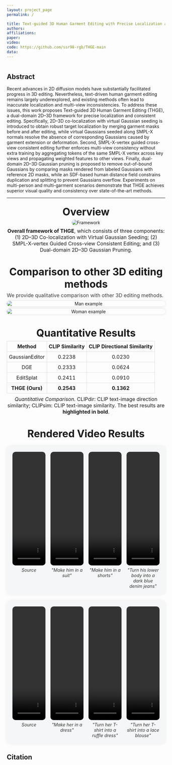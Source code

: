```yaml
---
layout: project_page
permalink: /

title: Text-guided 3D Human Garment Editing with Precise Localization and Cross-View Consistency
authors:
affiliations:
paper: 
video: 
code: https://github.com/ssr98-rgb/THGE-main
data:
---
```


<!-- Using HTML to center the abstract -->
<div class="columns is-centered has-text-centered">
    <div class="column is-four-fifths">
        <h2>Abstract</h2>
        <div class="content has-text-justified">
Recent advances in 2D diffusion models have substantially facilitated progress in 3D editing. Nevertheless, text-driven human garment editing remains largely underexplored, and existing methods often lead to inaccurate localization and multi-view inconsistencies. To address these issues, this work proposes Text-guided 3D Human Garment Editing (THGE), a dual-domain 2D–3D framework for precise localization and consistent editing. Specifically, 2D–3D co-localization with virtual Gaussian seeding is introduced to obtain robust target localization by merging garment masks before and after editing, while virtual Gaussians seeded along SMPL-X normals resolve the absence of corresponding Gaussians caused by garment extension or deformation. Second, SMPL-X-vertex guided cross-view consistent editing further enforces multi-view consistency without extra training by aggregating tokens of the same SMPL-X vertex across key views and propagating weighted features to other views. Finally, dual-domain 2D–3D Gaussian pruning is proposed to remove out-of-bound Gaussians by comparing masks rendered from labeled Gaussians with reference 2D masks, while an SDF-based human distance field constrains duplication and splitting to prevent Gaussians overflow. Experiments on multi-person and multi-garment scenarios demonstrate that THGE achieves superior visual quality and consistency over state-of-the-art methods.        </div>
    </div>
</div>

---

<h2 style="text-align:center; font-size:2rem; margin:24px 0 6px;">
  Overview
</h2>

<div style="text-align:center;">
  <img src="{{ site.baseurl }}/static/image/framework.png" 
       alt="Framework" 
       style="max-width:100%; border-radius:12px; box-shadow:0 0 10px rgba(0,0,0,0.1);">
</div>

<p style="text-align:center; font-size:1rem; opacity:1; margin-top:8px; max-width:100%; margin-left:auto; margin-right:auto;">
  <b>Overall framework of THGE</b>, which consists of three components: 
  (1) 2D–3D Co-localization with Virtual Gaussian Seeding; 
  (2) SMPL-X-vertex Guided Cross-view Consistent Editing; and 
  (3) Dual-domain 2D–3D Gaussian Pruning.
</p>
<div style="margin-bottom:32px;"></div>



<h2 style="text-align:center; font-size:2rem; margin:40px 0 6px;">
  Comparison to other 3D editing methods
</h2>

<p style="margin:0 0 8px; font-size:1rem; opacity:.85;">
  We provide qualitative comparison with other 3D editing methods.
</p>

<!-- 第一张图 -->
<div style="text-align:center; margin:0 0 8px;">
  <img src="{{ site.baseurl }}/static/image/man1.png"
       alt="Man example"
       style="display:block; margin:0 auto; max-width:100%; height:auto; border-radius:12px; box-shadow:0 0 8px rgba(0,0,0,.12);">
</div>

<!-- 第二张图 -->
<div style="text-align:center; margin:0;">
  <img src="{{ site.baseurl }}/static/image/woman.png"
       alt="Woman example"
       style="display:block; margin:0 auto; max-width:100%; height:auto; border-radius:12px; box-shadow:0 0 8px rgba(0,0,0,.12);">
</div>
<div style="margin-bottom:32px;"></div>



<h2 style="text-align:center; font-size:2rem; margin:40px 0 6px;">
  Quantitative Results
</h2>

<table style="margin:auto; border-collapse:collapse; text-align:center;">
  <thead>
    <tr>
      <th style="border:1px solid #ddd; padding:6px;">Method</th>
      <th style="border:1px solid #ddd; padding:6px;">CLIP Similarity</th>
      <th style="border:1px solid #ddd; padding:6px;">CLIP Directional Similarity</th>
    </tr>
  </thead>
  <tbody>
    <tr>
      <td style="border:1px solid #ddd; padding:6px;">GaussianEditor</td>
      <td style="border:1px solid #ddd; padding:6px;">0.2238</td>
      <td style="border:1px solid #ddd; padding:6px;">0.0230</td>
    </tr>
    <tr>
      <td style="border:1px solid #ddd; padding:6px;">DGE</td>
      <td style="border:1px solid #ddd; padding:6px;">0.2333</td>
      <td style="border:1px solid #ddd; padding:6px;">0.0624</td>
    </tr>
    <tr>
      <td style="border:1px solid #ddd; padding:6px;">EditSplat</td>
      <td style="border:1px solid #ddd; padding:6px;">0.2411</td>
      <td style="border:1px solid #ddd; padding:6px;">0.0910</td>
    </tr>
    <tr style="font-weight:bold;">
      <td style="border:1px solid #ddd; padding:6px;">THGE (Ours)</td>
      <td style="border:1px solid #ddd; padding:6px;">0.2543</td>
      <td style="border:1px solid #ddd; padding:6px;">0.1362</td>
    </tr>
  </tbody>
</table>

<p style="text-align:center; font-size:1rem; opacity:1; margin-top:8px;">
  <i>Quantitative Comparison.</i> CLIPdir: CLIP text-image direction similarity; 
  CLIPsim: CLIP text-image similarity. The best results are <b>highlighted in bold</b>.
</p>


<h2 style="text-align:center; font-size:2rem; margin:40px 0 6px;">
  Rendered Video Results
</h2>
<!-- === Four videos in one background, same height === -->
<style>
  .video-block {
    background:#f5f6f7;
    padding:18px;
    border-radius:14px;
    box-shadow:0 0 12px rgba(0,0,0,.08);
    margin:20px 0;
  }
  .video-row {
    display:grid;
    grid-template-columns:repeat(4,1fr);
    gap:16px;  /* 间距比之前小 */
    align-items:start;
  }
  .video-row figure {
    text-align:center;
    margin:0;
  }
  /* 视频样式：统一高度 */
  .video-row video {
    display:block;       /* 避免基线问题 */
    width:100%;
    height:360px;   /* 固定高度，保持一致 */
    object-fit:cover;
    border-radius:10px;
  }
  /* 说明文字 */
  .video-row figcaption {
    margin-top:6px;
    font-size:14px;
    font-style:italic;
    color:#333;
  }
/* 盖掉主题对 figure 的默认外边距，避免第2~4个被往下推 */
.video-row figure { 
  margin: 0 !important;
}
.video-row figure + figure {
  margin-top: 0 !important;
}
</style>

<div class="video-block">
  <div class="video-row">
    <figure>
      <video autoplay loop muted playsinline>
        <source src="static/video/source.mp4" type="video/mp4">
      </video>
      <figcaption>Source</figcaption>
    </figure>
    <figure>
      <video autoplay loop muted playsinline>
        <source src="static/video/suit22.mp4" type="video/mp4">
      </video>
      <figcaption>"Make him in a suit"</figcaption>
    </figure>
    <figure>
      <video autoplay loop muted playsinline>
        <source src="static/video/shorts22.mp4" type="video/mp4">
      </video>
      <figcaption>"Make him in a shorts"</figcaption>
    </figure>
    <figure>
      <video autoplay loop muted playsinline>
        <source src="static/video/pants22.mp4" type="video/mp4">
      </video>
      <figcaption>"Turn his lower body into a dark blue denim jeans"</figcaption>
    </figure>
  </div>
</div>

<!-- === Four videos in one background, same height === -->
<style>
  .video-block {
    background:#f5f6f7;
    padding:18px;
    border-radius:14px;
    box-shadow:0 0 12px rgba(0,0,0,.08);
    margin:20px 0;
  }
  .video-row {
    display:grid;
    grid-template-columns:repeat(4,1fr);
    gap:16px;  /* 间距比之前小 */
    align-items:start;
  }
  .video-row figure {
    text-align:center;
    margin:0;
  }
  /* 视频样式：统一高度 */
  .video-row video {
    display:block;       /* 避免基线问题 */
    width:100%;
    height:360px;   /* 固定高度，保持一致 */
    object-fit:cover;
    border-radius:10px;
  }
  /* 说明文字 */
  .video-row figcaption {
    margin-top:6px;
    font-size:14px;
    font-style:italic;
    color:#333;
  }
/* 盖掉主题对 figure 的默认外边距，避免第2~4个被往下推 */
.video-row figure { 
  margin: 0 !important;
}
.video-row figure + figure {
  margin-top: 0 !important;
}
</style>

<div class="video-block">
  <div class="video-row">
    <figure>
      <video autoplay loop muted playsinline>
        <source src="static/video/source2.mp4" type="video/mp4">
      </video>
      <figcaption>Source</figcaption>
    </figure>
    <figure>
      <video autoplay loop muted playsinline>
        <source src="static/video/dress2.mp4" type="video/mp4">
      </video>
      <figcaption>"Make her in  a dress"</figcaption>
    </figure>
    <figure>
      <video autoplay loop muted playsinline>
        <source src="static/video/ruffle2.mp4" type="video/mp4">
      </video>
      <figcaption>"Turn her T-shirt into a ruffle dress"</figcaption>
    </figure>
    <figure>
      <video autoplay loop muted playsinline>
        <source src="static/video/lace22.mp4" type="video/mp4">
      </video>
      <figcaption>"Turn her T-shirt into a lace blouse"</figcaption>
    </figure>
  </div>
</div>


## Citation
```

```
